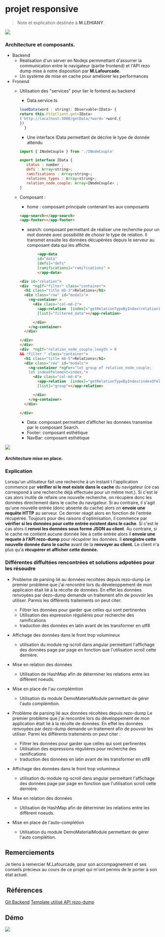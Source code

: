 # projet responsive

> Note et explication destinée à **M.LEHIANY**.

![](https://i.imgur.com/evUCU8T.png)

### Architecture et  composants.
- Backend
    - Réalisation d'un server en Nodejs permmettant d'assurrer la communication entre le navigateur (partie frontend) et l'API rezo dump mise à notre disposition par **M.Lafourcade**.
    - Un système de mise en cache pour améliorer les performances
- Fronend
    - Utilisation des "services" pour lier le fontend au backend
        - Data.service.ts
        ```js 
        loadData(word : string): Observable<IData> {
        return this.httpClient.get<IData>
        ('http://localhost:3000/getData/?word='+word,{
        })
          }
        ```
        - Une interface IData permettant de décrire le type de donnée attendu 
         ```js
         import { INodeCouple } from './INodeCouple'

        export interface IData {
            status : number ;
            defs : Array<string>;
            ramifications : Array<string>;
            relations_types : Array<string>;
            relation_node_couple: Array<INodeCouple> ;
        }
        ```

    - Composant :
        - home : composant principale contenant les aux composants 
        ```html
        <app-search></app-search>
        <app-footer></app-footer>
        ```
        - search: composant permettant de réaliser une recherche pour un mot donnée avec possibilité de choisir le type de relation. Il transmet ensuite les données décupérées depuis le serveur au composant data qui les affiche. 
        ```html
                <app-data 
                id="data" 
                [defs]="defs" 
                [ramifications]="ramifications" >
                </app-data>

        <div id="relation">
        <div  *ngIf="filter" class="container">
          <h1 class="title mb-3">Relations</h1>
          <div class="row" id="modals">
            <ng-container >
              <div class="col-md-2">
                <app-relation  [index]="getRelationTypeByIndex(relation)"
                [list]="filtered_data"></app-relation>

              </div>
            </ng-container>
          </div>

        </div> 
        </div> 
        <div  *ngIf="relation_node_couple.length > 0 
        && !filter " class="container">
          <h1 class="title mb-5">Relations</h1>
          <div class="row" id="modals">
            <ng-container *ngFor="let group of relation_node_couple;
            let indexOfelement=index;">
              <div class="col-md-4">
                <app-relation  [index]="getRelationTypeByIndex(indexOfelement)"
                [list]="group"></app-relation>

              </div>
            </ng-container>
          </div>

        </div> 
        ``` 
        - Data: composant permettant d’afficher les données transmise par le composant Search.
        - Footer: composant esthétique
        - NavBar: composant esthétique 


![](https://i.imgur.com/PNhhs26.png)
 ####  Architecture mise en place.
### Explication
 Lorsqu'un utilisateur fait une recherche à un instant t l'application commence par **vérifier si le mot existe dans le cache** du navigateur (ce cas correspond à une recherche déjà effectuée pour un même mot.). 
Si c'est le cas alors inutile de refaire une nouvelle recherche, on récupère donc les données directement dans le cache du navigateur.
Si au contraire, il s'agit qu'une nouvelle entrée (donc absente du cache) alors on **envoie une requête HTTP** au serveur. Ce dernier réagit alors en fonction de l'entrée récupérée. Toujours pour des raisons d'optimisation, il commence par **vérifier si les données pour cette entrée existent dans le cache**. Si c'est le cas alors il **renvoi les données sous forme JSON au client**. Au contraire, si le cache ne contient aucune donnée liée à cette entrée alors il **envoie une requete à l'API rezo-dump** pour récupérer les données. Il **enregistre cette nouvelle donnée dans le cache** avant de la **renvoyer au client.** Le client n'a plus qu'a **récupérer et afficher cette donnée.**

### Différentes diffultées rencontrées et solutions  adpotées pour les résoudre

- Probleme de parsing lié au données recoltées depuis rezo-dump
 Le premier problème que j'ai rencontré lors du déveleoppement de mon applicaion était lié à la récolte de données. En effet les données renvoyées par dezo-dump demande un traitement afin de pouvoir les utiliser. Parmis les diffèrents traitements on peut citer:
     - Filtrer les données pour garder que celles qui sont pertinentes
     - Utilisation des expression régulières pour recherche des ramifications
    - traduction des données en latin avant  de les transformer en utf8
- Affichage des données dans le front trop volumineux

    - utilisation du module ng-scroll dans angular permettant l'affichage des données page par page en fonction que l'utilisation scroll cette dernière.   
- Mise en relation des données
    - Utilisation de HashMap afin de déterminer les relations entre les diffèrent noeuds.

- Mise en place de l'au complémtion 
    - Utilisation du module DemoMaterialModule permettant de gérer l'auto complémtion. 


- Problème de parsing lié aux données récoltées depuis rezo-dump
Le premier problème que j'ai rencontré lors du développement de mon application était lié à la récolte de données. En effet les données renvoyées par dezo-dump demande un traitement afin de pouvoir les utiliser. Parmi les différents traitements on peut citer :
    - Filtrer les données pour garder que celles qui sont pertinentes
    - Utilisation des expressions régulières pour recherche des ramifications
    - traduction des données en latin avant de les transformer en utf8
- Affichage des données dans le front trop volumineux

    - utilisation du module ng-scroll dans angular permettant l'affichage des données page par page en fonction que l'utilisation scroll cette dernière. 
- Mise en relation des données
    - Utilisation de HashMap afin de déterminer les relations entre les diffèrent noeuds.

- Mise en place de l'auto-complétion 
    - Utilisation du module DemoMaterialModule permettant de gérer l'auto complétion. 



## Remerciements
Je tiens à remercier  M.Lafourcade, pour son accompagnement et ses conseils précieux au cours de ce projet qui m'ont permis de le porter à son état actuel.

##  Références
[Git Backend](https://github.com/ChoukriAbdellah/HMIN302-Projet-responsive/tree/main)
[Template utilisé ](https://demos.creative-tim.com/blk-design-system-angular/#/home)
[API rezo-dump](http://www.jeuxdemots.org/rezo-dump.php)

## Démo
![](https://i.imgur.com/NspSzkC.gif)

